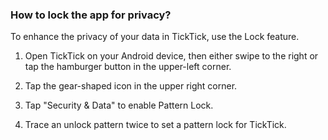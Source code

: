 ### How to lock the app for privacy?

To enhance the privacy of your data in TickTick, use the Lock feature.

1. Open TickTick on your Android device, then either swipe to the right or tap the hamburger button in the upper-left corner.

2. Tap the gear-shaped icon in the upper right corner.

3. Tap "Security & Data" to enable Pattern Lock.

4. Trace an unlock pattern twice to set a pattern lock for TickTick.

